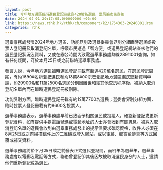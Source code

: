```yaml
---
layout: post
title: 今年地方選區臨時選民登記冊載逾420萬名選民　當局籲市民查核
date: 2024-08-01 20:17:05.000000000 +08:00
link: https://news.rthk.hk/rthk/ch/component/k2/1764303-20240801.htm
categories: rthk
---
```


選舉事務處發表2024年地方選區、功能界別及選舉委員會界別分組臨時選民或投票人登記冊及取消登記名單，呼籲市民透過「智方便」或選民登記網站查核他們的選民登記狀況及資料，又或在辦公時間內致電選舉事務處熱線28911001查詢，如有任何疑問，可於本月25日或之前聯絡選舉事務處。
 
發言人說，今年地方選區臨時選民登記冊載有超過420萬名選民，在選民登記周期，有約18900名新登記選民和約13萬8000宗已登記地方選區選民更新資料申請，約29900名和11萬2500名選民分別因離世和經其他查訊程序後，被納入取消登記名單內而在臨時選民登記冊被刪除。
 
功能界別方面，臨時選民登記冊載有約19萬7700名選民；選委會界別分組方面，臨時投票人登記冊載有約8600名投票人。

選舉事務處表示，選舉事務處早前已致函予相關選民或投票人，確認新登記或更新登記資料，如有提供手提電話號碼或電郵地址的人士亦會收到有關訊息。被納入取消登記名單的選民會收到由選舉事務處發出的提示信要求確認資格，收件人必須在8月25日或之前掃描信件上的二維碼或登入網站，或以電郵、郵寄或傳真等方式回覆或補交資料。
 
選舉事務處將於下月25日或之前發表正式選民登記冊，而明年為選舉年，選舉事務處會以電郵及電話等方式，聯絡曾登記卻其後因故被取消選民身分的人士，邀請他們重新登記成為選民。
